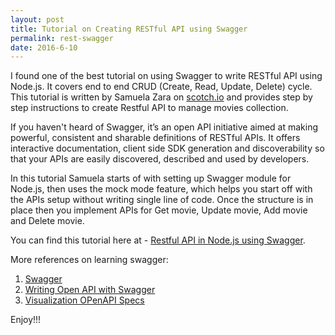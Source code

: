 ```yaml
---
layout: post
title: Tutorial on Creating RESTful API using Swagger
permalink: rest-swagger
date: 2016-6-10
---
```


I found one of the best tutorial on using Swagger to write RESTful API using Node.js. It covers end to end CRUD (Create, Read, Update, Delete) cycle. This tutorial is written by Samuela Zara on <a href="https://scotch.io/tutorials/speed-up-your-restful-api-development-in-node-js-with-swagger">scotch.io</a> and provides step by step instructions to create Restful API to manage movies collection.

If you haven't heard of Swagger, it’s an open API initiative aimed at making powerful, consistent and sharable definitions of RESTful APIs. It offers interactive documentation, client side SDK generation and discoverability so that your APIs are easily discovered, described and used by developers.

In this tutorial Samuela starts of with setting up Swagger module for Node.js, then uses the mock mode feature, which helps you start off with the APIs setup without writing single line of code. Once the structure is in place then you implement APIs for Get movie, Update movie, Add movie and Delete movie.

You can find this tutorial here at - <a href="https://scotch.io/tutorials/speed-up-your-restful-api-development-in-node-js-with-swagger">Restful API in Node.js using Swagger</a>.

More references on learning swagger:


1. <a href="http://swagger.io/">Swagger</a>
2. <a href="https://apihandyman.io/writing-openapi-swagger-specification-tutorial-part-1-introduction/">Writing Open API with Swagger</a>
3. <a href="http://openapi-specification-visual-documentation.apihandyman.io/">Visualization OPenAPI Specs </a>


Enjoy!!!

<a href="https://scotch.io/tutorials/speed-up-your-restful-api-development-in-node-js-with-swagger">
